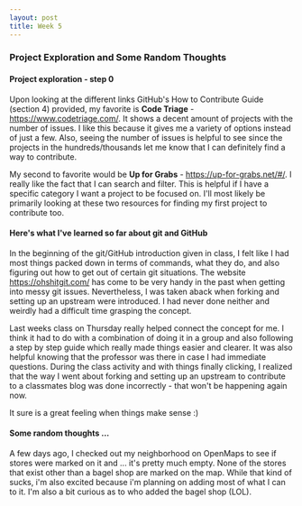 ```yaml
---
layout: post 
title: Week 5
---
```


### Project Exploration and Some Random Thoughts



#### Project exploration - step 0

Upon looking at the different links GitHub's How to Contribute Guide (section 4) provided, my favorite is **Code Triage** - https://www.codetriage.com/. It shows a decent amount of projects with the number of issues. I like this because it gives me a variety of options instead of just a few. Also, seeing the number of issues is helpful to see since the projects in the hundreds/thousands let me know that I can definitely find a way to contribute. 

My second to favorite would be **Up for Grabs** - https://up-for-grabs.net/#/. I really like the fact that I can search and filter. This is helpful if I have a specific category I want a project to be focused on. I'll most likely be primarily looking at these two resources for finding my first project to contribute too.

#### Here's what I've learned so far about git and GitHub

In the beginning of the git/GitHub introduction given in class, I felt like I had most things packed down in terms of commands, what they do, and also figuring out how to get out of certain git situations. The website https://ohshitgit.com/ has come to be very handy in the past when getting into messy git issues. Nevertheless, I was taken aback when forking and setting up an upstream were introduced. I had never done neither and weirdly had a difficult time grasping the concept. 

Last weeks class on Thursday really helped connect the concept for me. I think it had to do with a combination of doing it in a group and also following a step by step guide which really made things easier and clearer. It was also helpful knowing that the professor was there in case I had immediate questions. During the class activity and with things finally clicking, I realized that the way I went about forking and setting up an upstream to contribute to a classmates blog was done incorrectly - that won't be happening again now. 

It sure is a great feeling when things make sense :)


#### Some random thoughts ...

A few days ago, I checked out my neighborhood on OpenMaps to see if stores were marked on it and ... it's pretty much empty. None of the stores that exist other than a bagel shop are marked on the map. While that kind of sucks, i'm also excited because i'm planning on adding most of what I can to it. I'm also a bit curious as to who added the bagel shop (LOL).

